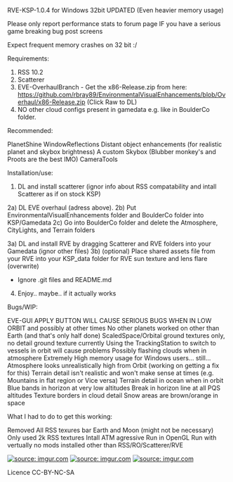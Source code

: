 RVE-KSP-1.0.4 for Windows 32bit UPDATED (Even heavier memory usage)

Please only report performance stats to forum page
IF you have a serious game breaking bug post screens

Expect frequent memory crashes on 32 bit :/

Requirements:

1) RSS 10.2
2) Scatterer
3) EVE-OverhaulBranch - Get the x86-Release.zip from here: https://github.com/rbray89/EnvironmentalVisualEnhancements/blob/Overhaul/x86-Release.zip    (Click Raw to DL)
4) NO other cloud configs present in gamedata e.g. like in BoulderCo folder.


Recommended:

PlanetShine
WindowReflections
Distant object enhancements 
(for realistic planet and skybox brightness)
A custom Skybox
 (Blubber monkey's and Proots are the best IMO)
CameraTools


Installation/use:

1) DL and install scatterer (ignor info about RSS compatability and intall Scatterer as if on stock KSP)

2a) DL EVE overhaul (adress above).
2b) Put EnvironmentalVisualEnhancements folder and BoulderCo folder into KSP/Gamedata
2c) Go into BoulderCo folder and delete the Atmosphere, CityLights, and Terrain folders

3a) DL and install RVE by dragging Scatterer and RVE folders into your Gamedata (ignor other files)
3b) (optional) Place shared assets file from your RVE into your KSP_data folder for RVE sun texture and lens flare
 (overwrite)
 - Ignore .git files and README.md

4) Enjoy.. maybe.. if it actually works



Bugs/WIP:

EVE-GUI APPLY BUTTON WILL CAUSE SERIOUS BUGS WHEN IN LOW ORBIT and possibly at other times
No other planets worked on other than Earth (and that's only half done)
ScaledSpace/Orbital ground textures only, no detail ground texture currently
Using the TrackingStation to switch to vessels in orbit will cause problems
Possibly flashing clouds when in atmosphere
Extremely High memory usage for Windows users... still...
Atmosphere looks unrealistically high from Orbit (working on getting a fix for this)
Terrain detail isn't realistic and won't make sense at times (e.g. Mountains in flat region or Vice versa)
Terrain detail in ocean when in orbit
Blue bands in horizon at very low altitudes 
Break in horizon line at all PQS altitudes
Texture borders in cloud detail
Snow areas are brown/orange in space


What I had to do to get this working:

Removed All RSS texures bar Earth and Moon (might not be necessary)
Only used 2k RSS textures
Intall ATM agressive
Run in OpenGL
Run with vertually no mods installed other than RSS/RO/Scatterer/RVE




<a href="http://imgur.com/cbrMvfZ"><img src="http://i.imgur.com/cbrMvfZ.png" title="source: imgur.com" /></a>
<a href="http://imgur.com/ylxNJpQ"><img src="http://i.imgur.com/ylxNJpQ.png" title="source: imgur.com" /></a>
<a href="http://imgur.com/1Qml8Lj"><img src="http://i.imgur.com/1Qml8Lj.png" title="source: imgur.com" /></a>

Licence CC-BY-NC-SA
